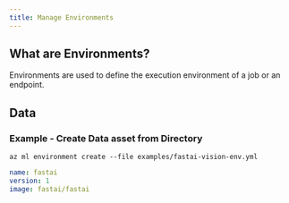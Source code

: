 ```yaml
---
title: Manage Environments
---
```


## What are Environments?

Environments are used to define the execution environment of a job or an endpoint.

## Data

### Example - Create Data asset from Directory

```console
az ml environment create --file examples/fastai-vision-env.yml
```

```yaml
name: fastai
version: 1
image: fastai/fastai
```
